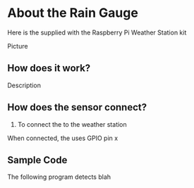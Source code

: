 # About the Rain Gauge

Here is the <sensor> supplied with the Raspberry Pi Weather Station kit

Picture

## How does it work?

Description

## How does the sensor connect?

1. To connect the <sensor> to the weather station


When connected, the <sensor> uses GPIO pin x

## Sample Code

The following program detects blah